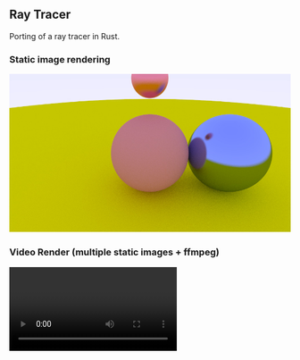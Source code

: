 ## Ray Tracer
Porting of a ray tracer in Rust.

### Static image rendering
![image](./image.jpeg)

### Video Render (multiple static images + ffmpeg)
![video_render](./data/render_60.mp4)
